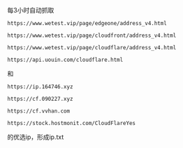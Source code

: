 每3小时自动抓取
```
https://www.wetest.vip/page/edgeone/address_v4.html
```
```
https://www.wetest.vip/page/cloudfront/address_v4.html
```
```
https://www.wetest.vip/page/cloudflare/address_v4.html
```
```
https://api.uouin.com/cloudflare.html   
```
和
```
https://ip.164746.xyz
```
```
https://cf.090227.xyz
```
```
https://cf.vvhan.com
```
```
https://stock.hostmonit.com/CloudFlareYes
```
的优选ip，形成ip.txt 
